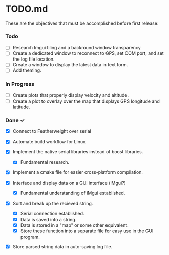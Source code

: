 # TODO.md

These are the objectives that must be accomplished before first release:

### Todo

- [ ] Research Imgui tiling and a backround window transparency
- [ ] Create a dedicated window to reconnect to GPS, set COM port, and set the log file location.
- [ ] Create a window to display the latest data in text form.
- [ ] Add theming.

### In Progress

- [ ] Create plots that properly display velocity and altitude.
- [ ] Create a plot to overlay over the map that displays GPS longitude and latitude.

### Done ✓

- [x] Connect to Featherweight over serial
- [X] Automate build workflow for Linux

- [X] Implement the native serial libraries instead of boost libraries.
  - [X] Fundamental research.

- [X] Implement a cmake file for easier cross-platform compilation.

- [X] Interface and display data on a GUI interface (iMgui?)
  - [X] Fundamental understanding of iMgui established.  

- [X] Sort and break up the recieved string.
  - [X] Serial connection established.
  - [X] Data is saved into a string.
  - [X] Data is stored in a "map" or some other equivalent.
  - [X] Store these function into a separate file for easy use in the GUI program.
- [X] Store parsed string data in auto-saving log file.  
